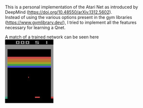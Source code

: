 This is a personal implementation of the Atari Net as introduced by DeepMind (https://doi.org/10.48550/arXiv.1312.5602).<br>
Instead of using the various options present in the gym libraries (https://www.gymlibrary.dev/), I tried to implement all the features necessary for learning a Qnet.<br>

A match of a trained network can be seen here<br>
![](https://github.com/mbelotti-nuk/AtariNet/blob/main/Results/match_speed_up.gif)
